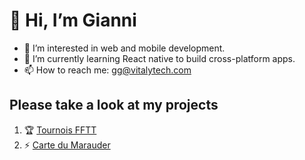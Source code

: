 # 👋 Hi, I’m Gianni

- 👀 I’m interested in web and mobile development.
- 🌱 I’m currently learning React native to build cross-platform apps.
- 📫 How to reach me: gg@vitalytech.com

## Please take a look at my projects

1. :trophy: [Tournois FFTT](https://github.com/vt-gianni/PingContest)
2. :zap: [Carte du Marauder](https://github.com/vt-gianni/MarauderAPI)

<!---
vt-gianni/vt-gianni is a ✨ special ✨ repository because its `README.md` (this file) appears on your GitHub profile.
You can click the Preview link to take a look at your changes.
--->
